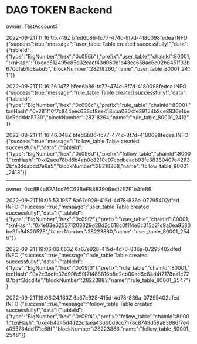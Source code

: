 # DAG TOKEN Backend

owner: TestAccount3

2022-09-21T11:16:05.749Z        bfed6b86-fc77-474c-8f7d-4180098fedea    INFO    {"success":true,"message":"user_table Table created successfully!","data":{"tableId":{"type":"BigNumber","hex":"0x096b"},"prefix":"user_table","chainId":80001,"txnHash":"0xcae512495e85d32cacf43d060e1b43cc658ac6c02b8451f33b670dfab9d8abd5","blockNumber":28218260,"name":"user_table_80001_2411"}}

2022-09-21T11:16:26.147Z        bfed6b86-fc77-474c-8f7d-4180098fedea    INFO    {"success":true,"message":"rule_table Table created successfully!","data":{"tableId":{"type":"BigNumber","hex":"0x096c"},"prefix":"rule_table","chainId":80001,"txnHash":"0x281f10f7c844eec636cf9ee418aba0304fe39154b2ce8836e1be0c5bddda5730","blockNumber":28218264,"name":"rule_table_80001_2412"}}

2022-09-21T11:16:46.048Z        bfed6b86-fc77-474c-8f7d-4180098fedea    INFO    {"success":true,"message":"follow_table Table created successfully!","data":{"tableId":{"type":"BigNumber","hex":"0x096d"},"prefix":"follow_table","chainId":80001,"txnHash":"0xd2aee78bd6b4eb0c8210e97ebdbeacb93fe38380407e42632bfa3ddabdd7e8a5","blockNumber":28218268,"name":"follow_table_80001_2413"}}

---

owner: 0xc8B4a82A1cc76C62BeFB883906ec12E2F1b4feB6

2022-09-21T19:05:53.195Z        6a67e928-415d-4d78-836a-07295402dfed    INFO    {"success":true,"message":"user_table Table created successfully!","data":{"tableId":{"type":"BigNumber","hex":"0x09f2"},"prefix":"user_table","chainId":80001,"txnHash":"0x1e03e625371203829d28d2d618c0f1f4e6c313c21c9a0ea9580be3fc94820528","blockNumber":28223880,"name":"user_table_80001_2546"}}

2022-09-21T19:06:08.663Z        6a67e928-415d-4d78-836a-07295402dfed    INFO    {"success":true,"message":"rule_table Table created successfully!","data":{"tableId":{"type":"BigNumber","hex":"0x09f3"},"prefix":"rule_table","chainId":80001,"txnHash":"0x2c3aefe32d99fe5f47f486816b8d2cb00ed6c64d4f7178ea1c7287beff3dcd4e","blockNumber":28223883,"name":"rule_table_80001_2547"}}

2022-09-21T19:06:24.163Z        6a67e928-415d-4d78-836a-07295402dfed    INFO    {"success":true,"message":"follow_table Table created successfully!","data":{"tableId":{"type":"BigNumber","hex":"0x09f4"},"prefix":"follow_table","chainId":80001,"txnHash":"0xe4b4a45d4d22d1aea43600d9cc7178c8749d59a63986f7e4a055784dd171e68f","blockNumber":28223886,"name":"follow_table_80001_2548"}}
